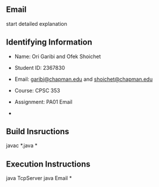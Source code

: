 ## Email

start detailed explanation

## Identifying Information

* Name: Ori Garibi and Ofek Shoichet
* Student ID: 2367830
* Email: garibi@chapman.edu and shoichet@chapman.edu
* Course: CPSC 353
* Assignment: PA01 Email

*

## Build Insructions
javac *.java
* 

## Execution Instructions
java TcpServer
java Email
*
